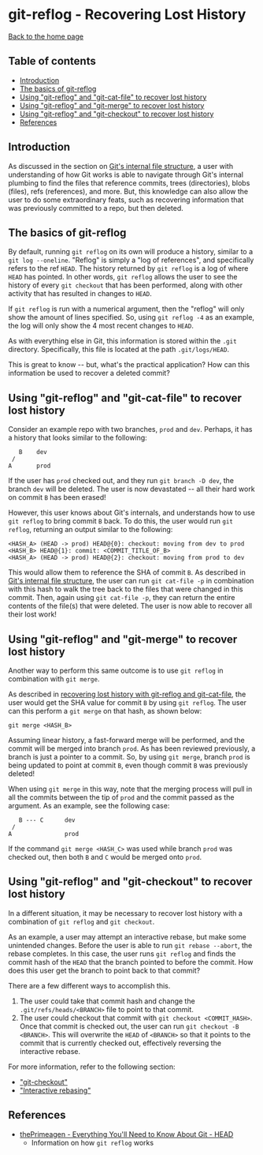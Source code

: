 # git-reflog - Recovering Lost History

[Back to the home page](README.md)

## Table of contents

- [Introduction](#introduction)
- [The basics of git-reflog](#The-basics-of-git-reflog)
- [Using "git-reflog" and "git-cat-file" to recover lost history](#Using-git-reflog-and-git-cat-file-to-recover-lost-history)
- [Using "git-reflog" and "git-merge" to recover lost history](#Using-git-reflog-and-git-merge-to-recover-lost-history)
- [Using "git-reflog" and "git-checkout" to recover lost history](#Using-git-reflog-and-git-checkout-to-recover-lost-history)
- [References](#References)

## Introduction

As discussed in the section on [Git's internal file structure](git-internal-file-structure.md), a user with understanding of how Git works is able to navigate through Git's internal plumbing to find the files that reference commits, trees (directories), blobs (files), refs (references), and more. But, this knowledge can also allow the user to do some extraordinary feats, such as recovering information that was previously committed to a repo, but then deleted.

## The basics of git-reflog

By default, running `git reflog` on its own will produce a history, similar to a `git log --oneline`. "Reflog" is simply a "log of references", and specifically refers to the ref `HEAD`. The history returned by `git reflog` is a log of where `HEAD` has pointed. In other words, `git reflog` allows the user to see the history of every `git checkout` that has been performed, along with other activity that has resulted in changes to `HEAD`.

If `git reflog` is run with a numerical argument, then the "reflog" will only show the amount of lines specified. So, using `git reflog -4` as an example, the log will only show the 4 most recent changes to `HEAD`.

As with everything else in Git, this information is stored within the `.git` directory. Specifically, this file is located at the path `.git/logs/HEAD`.

This is great to know -- but, what's the practical application? How can this information be used to recover a deleted commit?

## Using "git-reflog" and "git-cat-file" to recover lost history

Consider an example repo with two branches, `prod` and `dev`. Perhaps, it has a history that looks similar to the following:

```
   B    dev
 /
A       prod
```

If the user has `prod` checked out, and they run `git branch -D dev`, the branch `dev` will be deleted. The user is now devastated -- all their hard work on commit `B` has been erased!

However, this user knows about Git's internals, and understands how to use `git reflog` to bring commit `B` back. To do this, the user would run `git reflog`, returning an output similar to the following:

```
<HASH_A> (HEAD -> prod) HEAD@{0}: checkout: moving from dev to prod
<HASH_B> HEAD@{1}: commit: <COMMIT_TITLE_OF_B>
<HASH_A> (HEAD -> prod) HEAD@{2}: checkout: moving from prod to dev
```

This would allow them to reference the SHA of commit `B`. As described in [Git's internal file structure](git-internal-file-structure.md#The-files-are-in-the-computer), the user can run `git cat-file -p` in combination with this hash to walk the tree back to the files that were changed in this commit. Then, again using `git cat-file -p`, they can return the entire contents of the file(s) that were deleted. The user is now able to recover all their lost work!

## Using "git-reflog" and "git-merge" to recover lost history

Another way to perform this same outcome is to use `git reflog` in combination with `git merge`.

As described in [recovering lost history with git-reflog and git-cat-file](#Recovering-lost-history-with-git-reflog-and-git-cat-file), the user would get the SHA value for commit `B` by using `git reflog`. The user can this perform a `git merge` on that hash, as shown below:

```
git merge <HASH_B>
```

Assuming linear history, a fast-forward merge will be performed, and the commit will be merged into branch `prod`. As has been reviewed previously, a branch is just a pointer to a commit. So, by using `git merge`, branch `prod` is being updated to point at commit `B`, even though commit `B` was previously deleted!

When using `git merge` in this way, note that the merging process will pull in all the commits between the tip of `prod` and the commit passed as the argument. As an example, see the following case:

```
   B --- C      dev
 /
A               prod
```

If the command `git merge <HASH_C>` was used while branch `prod` was checked out, then both `B` and `C` would be merged onto `prod`.

## Using "git-reflog" and "git-checkout" to recover lost history

In a different situation, it may be necessary to recover lost history with a combination of `git reflog` and `git checkout`.

As an example, a user may attempt an interactive rebase, but make some unintended changes. Before the user is able to run `git rebase --abort`, the rebase completes. In this case, the user runs `git reflog` and finds the commit hash of the `HEAD` that the branch pointed to before the commit. How does this user get the branch to point back to that commit?

There are a few different ways to accomplish this.

1. The user could take that commit hash and change the `.git/refs/heads/<BRANCH>` file to point to that commit.
1. The user could checkout that commit with `git checkout <COMMIT_HASH>`. Once that commit is checked out, the user can run `git checkout -B <BRANCH>`. This will overwrite the `HEAD` of `<BRANCH>` so that it points to the commit that is currently checked out, effectively reversing the interactive rebase.

For more information, refer to the following section:

- ["git-checkout"](git-branch.md#Creating-and-switching-to-new-branches)
- ["Interactive rebasing"](interactive-rebase.md#The-basics-of-an-interactive-rebase)

## References

- [thePrimeagen - Everything You'll Need to Know About Git - HEAD](https://theprimeagen.github.io/fem-git/lessons/branches-merges-and-more/head)
    - Information on how `git reflog` works
